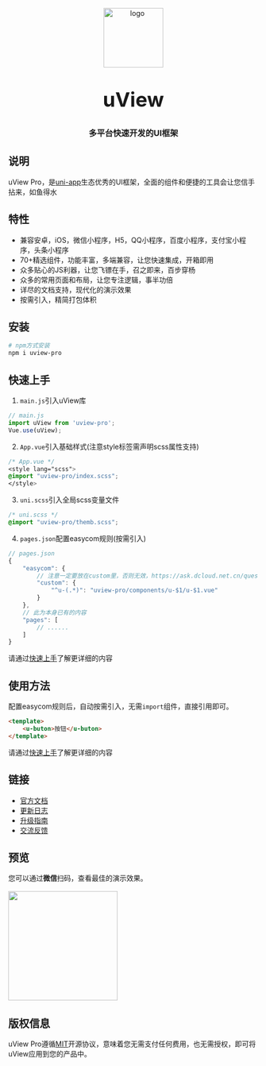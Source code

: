 <p align="center">
    <img alt="logo" src="https://ik.imagekit.io/anyup/uview-pro/common/logo.png" width="120" height="120" style="margin-bottom: 10px;">
</p>
<h3 align="center" style="margin: 30px 0 30px;font-weight: bold;font-size:40px;">uView</h3>
<h3 align="center">多平台快速开发的UI框架</h3>


## 说明

uView Pro，是[uni-app](https://uniapp.dcloud.io/)生态优秀的UI框架，全面的组件和便捷的工具会让您信手拈来，如鱼得水

## 特性

- 兼容安卓，iOS，微信小程序，H5，QQ小程序，百度小程序，支付宝小程序，头条小程序
- 70+精选组件，功能丰富，多端兼容，让您快速集成，开箱即用
- 众多贴心的JS利器，让您飞镖在手，召之即来，百步穿杨
- 众多的常用页面和布局，让您专注逻辑，事半功倍
- 详尽的文档支持，现代化的演示效果
- 按需引入，精简打包体积


## 安装

```bash
# npm方式安装
npm i uview-pro
```

## 快速上手

1. `main.js`引入uView库
```js
// main.js
import uView from 'uview-pro';
Vue.use(uView);
```

2. `App.vue`引入基础样式(注意style标签需声明scss属性支持)
```css
/* App.vue */
<style lang="scss">
@import "uview-pro/index.scss";
</style>
```

3. `uni.scss`引入全局scss变量文件
```css
/* uni.scss */
@import "uview-pro/themb.scss";
```

4. `pages.json`配置easycom规则(按需引入)

```js
// pages.json
{
	"easycom": {
		// 注意一定要放在custom里，否则无效，https://ask.dcloud.net.cn/question/131175
		"custom": {
			"^u-(.*)": "uview-pro/components/u-$1/u-$1.vue"
		}
	},
	// 此为本身已有的内容
	"pages": [
		// ......
	]
}
```

请通过[快速上手](https://uview-pro.netlify.app/components/quickstart.html)了解更详细的内容 

## 使用方法
配置easycom规则后，自动按需引入，无需`import`组件，直接引用即可。

```html
<template>
	<u-buton>按钮</u-buton>
</template>
```

请通过[快速上手](https://uview-pro.netlify.app/components/quickstart.html)了解更详细的内容 

## 链接

- [官方文档](https://uview-pro.netlify.app/)
- [更新日志](https://uview-pro.netlify.app/components/changelog.html)
- [升级指南](https://uview-pro.netlify.app/components/changelog.html)
- [交流反馈](https://uview-pro.netlify.app/cooperation/about.html)

## 预览

您可以通过**微信**扫码，查看最佳的演示效果。
<br>
<br>
<img src="https://uview-pro.netlify.app/common/weixin_mini_qrcode.png" width="220" height="220" >

<!-- ## 捐赠uView的研发

uView文档和源码全部开源免费，如果您认为uView帮到了您的开发工作，您可以捐赠uView的研发工作，捐赠无门槛，哪怕是一杯可乐也好(相信这比打赏主播更有意义)。

<img src="https://uview-pro.netlify.app/common/wechat.png" width="220" >
<img style="margin-left: 100px;" src="https://uview-pro.netlify.app/common/alipay.png" width="220" >
 -->
## 版权信息
uView Pro遵循[MIT](https://en.wikipedia.org/wiki/MIT_License)开源协议，意味着您无需支付任何费用，也无需授权，即可将uView应用到您的产品中。
